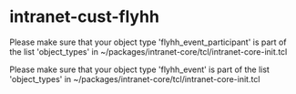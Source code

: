intranet-cust-flyhh
===================

Please make sure that your object type 'flyhh_event_participant' is part of the list 'object_types' in ~/packages/intranet-core/tcl/intranet-core-init.tcl

Please make sure that your object type 'flyhh_event' is part of the list 'object_types' in ~/packages/intranet-core/tcl/intranet-core-init.tcl
